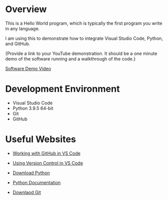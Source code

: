 # Overview

This is a Hello World program, which is typically the first program you write in any language. 

I am using this to demonstrate how to integrate Visual Studio Code, Python, and GitHub.

{Provide a link to your YouTube demonstration.  It should be a one minute demo of the software running and a walkthrough of the code.}

[Software Demo Video](http://youtube.link.goes.here)

# Development Environment

* Visual Studio Code
* Python 3.9.5 64-bit
* Git
* GitHub

# Useful Websites

* [Working with GitHub in VS Code](https://code.visualstudio.com/docs/editor/github)
* [Using Version Control in VS Code](https://code.visualstudio.com/docs/editor/github)

* [Download Python](https://www.python.org/downloads/)

* [Python Documentation](https://docs.python.org/3/)

* [Downlaod Git](https://git-scm.com/downloads)